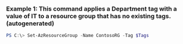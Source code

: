 ### Example 1: This command applies a Department tag with a value of IT to a resource group that has no existing tags. (autogenerated)
```powershell
PS C:\> Set-AzResourceGroup -Name ContosoRG -Tag $Tags
```

